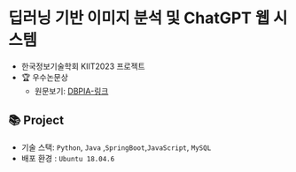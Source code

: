# 딥러닝 기반 이미지 분석 및 ChatGPT 웹 시스템

- 한국정보기술학회 KIIT2023 프로젝트
- 🏆 우수논문상
    - 원문보기: [DBPIA-링크](https://www.dbpia.co.kr/journal/articleDetail?nodeId=NODE11652092)


## 📚 Project

- 기술 스택: `Python`, `Java` ,`SpringBoot`,`JavaScript`, `MySQL`
- 배포 환경 : `Ubuntu 18.04.6`
